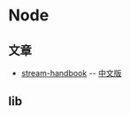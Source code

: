 # Node

## 文章

- [stream-handbook](https://github.com/substack/stream-handbook) -- [中文版](https://github.com/jabez128/stream-handbook)

## lib
